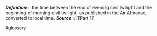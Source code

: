 ***Definition***    :: the time between the end of evening civil twilight and the beginning of morning civil twilight, as published in the Air Almanac, converted to local time.
***Source***         :: [[Part 1]]

#glossary